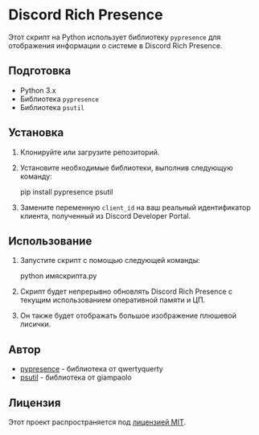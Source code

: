 # Discord Rich Presence

Этот скрипт на Python использует библиотеку `pypresence` для отображения информации о системе в Discord Rich Presence.

## Подготовка
- Python 3.x
- Библиотека `pypresence`
- Библиотека `psutil`

## Установка
1. Клонируйте или загрузите репозиторий.
2. Установите необходимые библиотеки, выполнив следующую команду:
   

   pip install pypresence psutil
   
3. Замените переменную `client_id` на ваш реальный идентификатор клиента, полученный из Discord Developer Portal.

## Использование
1. Запустите скрипт с помощью следующей команды:
   

   python имяскрипта.py
   
2. Скрипт будет непрерывно обновлять Discord Rich Presence с текущим использованием оперативной памяти и ЦП.
3. Он также будет отображать большое изображение плюшевой лисички.

## Автор
- [pypresence](https://github.com/qwertyquerty/pypresence) - библиотека от qwertyquerty
- [psutil](https://github.com/giampaolo/psutil) - библиотека от giampaolo

## Лицензия
Этот проект распространяется под [лицензией MIT](LICENSE).

